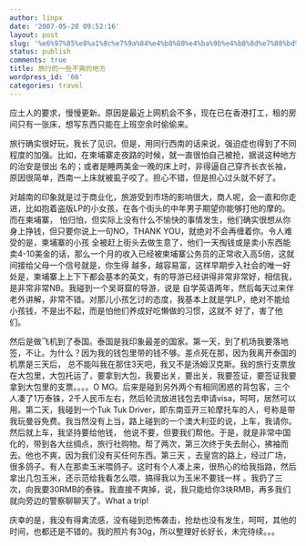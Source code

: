 ```yaml
---
author: linpx
date: '2007-05-28 09:52:16'
layout: post
slug: '%e6%97%85%e8%a1%8c%e7%9a%84%e4%b8%80%e4%ba%9b%e4%b8%8d%e7%88%bd%e7%9a%84%e5%9c%b0%e6%96%b9'
status: publish
comments: true
title: 旅行的一些不爽的地方
wordpress_id: '66'
categories: travel
---
```


应土人的要求，慢慢更新。原因是最近上网机会不多，现在已在香港打工，租的房间只有一张床，想写东西只能在上班空余时偷偷来。

  
旅行确实很好玩，我长了见识。但是，用同行西南的话来说，强迫症也得到了不同程度的加强。比如，在柬埔寨走夜路的时候，就一直很怕自己被抢，据说这种地方的治安是很出
名的；或者是睡两美金一晚的床上时，非得逼自己穿齐长衣长袖，原因很简单，西南一上床就被虱子咬了。担心不错，但是担心过头就不好了。


对越南的印象就是过于商业化，旅游受到市场的影响很大，商人呢，会一直和你走进，比如抱着盗版LP的小女孩，在各个街头的中年男子期望你能够打他的摩的。而在柬埔寨，
怕归怕，但实际上没有什么不愉快的事情发生，他们确实很想从你身上挣钱，但只要你说上一句NO，THANK YOU，就绝对不会再缠着你。令人难受的是，柬埔寨的小孩
全被赶上街头去做生意了，他们一天掏钱或是卖小东西能卖4-10美金的话，那么一个月的收入已经被柬埔寨公务员的正常收入高5倍，这就间接给父母一个信号就是，你生得
越多，越容易富，这样早期步入社会的唯一好处是，柬埔寨上上下下都会基本的英文，有的导游已经讲得非常非常好，相信我，是非常非常NB。我碰到一个吴哥窟的导游，说是
自学英语两年，然后每天过来伴老外讲解，非常不错。对那儿小孩乞讨的态度，我基本上就是学LP，绝对不能给小孩钱，不是出不起，而是怕他们养成好吃懒做的习惯，这就不
好了，害了他们。


然后是做飞机到了泰国。泰国是我印象最差的国家。第一天，到了机场我要落地签，不让。为什么？因为我的钱包里带的钱不够。差点死在那，因为我离开泰国的机票是三天后，
总不能叫我在那住3天吧，我又不是汤姆汉克斯。我的旅行支票放在大包里，大包托运了，要拿到大包，我要出关，要出关，我要签证，要签证我要拿到大包里的支票。。。。O
MG。后来是碰到另外两个有相同困惑的背包客，三个人凑了1万泰铢，2千人民币左右，然后轮流放进钱包去申请visa，呵呵，居然可以用。第二天，我碰到一个Tuk
Tuk Driver，即东南亚开三轮摩托车的人，号称是带我玩曼谷免费。我当然没有上当，路上碰到的一个澳大利亚的说，上车，我请你。然后就上车，我坚持要给他钱，
他说不要，但要我们帮他。于是，就是非常中国化的，带到各大丝绸点，旅行社购物。帮了两次，第三次终于失去耐心，拂袖而去。他也不爽，因为我们没有买任何东西。第三天
，去皇宫的路上，经过广场，很多鸽子。有人在那卖玉米喂鸽子。这时有个人凑上来，很热心的给我指路，然后拿出几包玉米，还示范给我看怎么喂，搞得我以为玉米不要钱一样
。我扔了三次，向我要30RMB的泰铢。我直接不爽掉，说，我只能给你3块RMB，再多我们就向旁边的警察聊聊天了。What a trip!


庆幸的是，我没有得禽流感，没有碰到恐怖袭击，抢劫也没有发生，呵呵，其他的时间，也都还是不错的。我的照片有30g，所以整理好长好长，未完待续。。。

